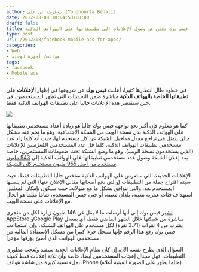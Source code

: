 ```yaml
---
author: يوغرطة بن علي (Youghourta Benali)
date: 2012-08-08 18:04:53+00:00
draft: false
title: فيس بوك تعلن عن وصول الإعلانات إلى تطبيقاتها على الهواتف الذكية
type: post
url: /2012/08/facebook-mobile-ads-for-apps/
categories:
- Web
- هواتف/ أجهزة لوحية
tags:
- facebook
- Mobile ads
---
```


في خطوة طال انتظارها كثيرا، أعلنت **فيس بوك** عن شروعها في إظهار **الإعلانات** على **تطبيقاتها الخاصة بالهواتف الذكية** مباشرة ضمن التحديثات التي تظهر للمستخدمين، في حين ستقتصر هذه الإعلانات حاليا على تطبيقات الهواتف الذكية فقط.




[![](http://www.it-scoop.com/wp-content/uploads/2012/08/facebook-mobile-ads-for-apps.png)
](http://www.it-scoop.com/wp-content/uploads/2012/08/facebook-mobile-ads-for-apps.png)




كما هو معلوم فإن أكبر تحدٍ تواجهه فيس بوك حاليا هو زيادة أعداد مستخدمي تطبيقاتها على الهواتف الذكية بدل نسخة الويب من الشبكة الاجتماعية، وهو ما نجم عنه مشكل مالي يتمثل في تراجع معدل مداخيل الشبكة عن كل مستخدم لها، حيث أنه كلما زاد عدد مستخدمي تطبيقات الهواتف الذكية، كلما قل عدد المستخدمين المُعرّضين للإعلانات (الذين يستخدمون نسخة الويب)، وهو ما وضع الشبكة تحت ضغوطات المستثمرين، خاصة بعد إعلان الشبكة وصول عدد مستخدمي تطبيقاتها على الهواتف الذكية إلى [543 مليون مستخدم من أصل 955 مليون مستخدم كلي للشبكة](http://www.it-scoop.com/2012/07/facebook-posts-loss-in-first-quarterly-earnings-report/).




الإعلانات الجديدة التي ستعرض على الهواتف الذكية ستخص حاليا التطبيقات فقط، حيث سيتم اقتراح جملة من التطبيقات (والتي دفع أصحابها مقابل الإعلان عنها) التي لم ينصبها المستخدم بعد، والتي تتوافق بشكل ما مع ميولاته، حيث سيكون بإمكان المعلنين استهداف فئات عمرية معينة، بلدان معينة، أو حتى جنس المستخدم، تماما مثلما هو الحال مع الإعلانات على نسخة الويب.




[تشير](https://developers.facebook.com/blog/post/2012/08/07/introducing-new-mobile-ads-for-apps/) فيس بوك إلى أنها أرسلت ما لا يقل عن 146 مليون زيارة لكل من متجري AppStore وGoogle Play مباشرة من شبكتها خلال الشهر الماضي فقط، أي بمعدل يقترب من 4 نقرات (3.71 نقرة) لكل مستخدم على الهواتف للشبكة، وإن استطاعت فيس بوك رفع هذا الرقم فإنها ستحل جزءا كبيرا من مشكل الاستفادة المالية من مستخدمي الهواتف الذي أصبح يؤرقها مؤخرا.




السؤال الذي يطرح نفسه الآن، إن كان نظام الإعلانات الجديد سيفيد ويُعجب مطوري التطبيقات، فهل سينال إعجاب المستخدمين أيضا، خاصة وأن ثلاثة إعلانات فقط كفيلة بملء نسبة كبيرة من شاشة هواتف iPhone (مثلما يظهر على الصورة المبنية أعلاه).
